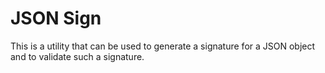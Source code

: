 # JSON Sign

This is a utility that can be used to generate a signature for a JSON object and to validate such a signature.

